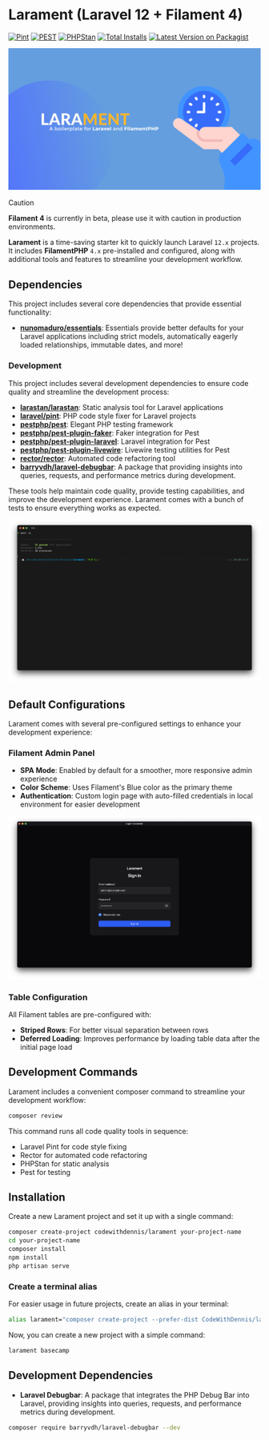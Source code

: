# Larament (Laravel 12 + Filament 4)


[![Pint](https://github.com/codewithdennis/larament/actions/workflows/pint.yml/badge.svg)](https://packagist.org/packages/codewithdennis/larament)
[![PEST](https://github.com/codewithdennis/larament/actions/workflows/pest.yml/badge.svg)](https://packagist.org/packages/codewithdennis/larament)
[![PHPStan](https://github.com/CodeWithDennis/larament/actions/workflows/phpstan.yml/badge.svg)](https://github.com/CodeWithDennis/larament/actions/workflows/phpstan.yml)
[![Total Installs](https://img.shields.io/packagist/dt/codewithdennis/larament.svg?style=flat-square)](https://packagist.org/packages/codewithdennis/larament)
[![Latest Version on Packagist](https://img.shields.io/packagist/v/codewithdennis/larament.svg?style=flat-square)](https://packagist.org/packages/codewithdennis/larament)

![Larament](https://raw.githubusercontent.com/CodeWithDennis/larament/main/resources/images/larament.png)

> [!CAUTION]
> **Filament 4** is currently in beta, please use it with caution in production environments.

**Larament** is a time-saving starter kit to quickly launch Laravel `12.x` projects. It includes **FilamentPHP** `4.x` pre-installed and configured, along with additional tools and features to streamline your development workflow.


## Dependencies

This project includes several core dependencies that provide essential functionality:

- **[nunomaduro/essentials](https://github.com/nunomaduro/essentials)**: Essentials provide better defaults for your Laravel applications including strict models, automatically eagerly loaded relationships, immutable dates, and more!

### Development

This project includes several development dependencies to ensure code quality and streamline the development process:

- **[larastan/larastan](https://github.com/larastan/larastan)**: Static analysis tool for Laravel applications
- **[laravel/pint](https://laravel.com/docs/12.x/pint)**: PHP code style fixer for Laravel projects
- **[pestphp/pest](pestphp.com/docs/installation)**: Elegant PHP testing framework
- **[pestphp/pest-plugin-faker](https://pestphp.com/docs/plugins)**: Faker integration for Pest
- **[pestphp/pest-plugin-laravel](https://pestphp.com/docs/plugins)**: Laravel integration for Pest
- **[pestphp/pest-plugin-livewire](https://pestphp.com/docs/plugins)**: Livewire testing utilities for Pest
- **[rector/rector](https://github.com/rectorphp/rector)**: Automated code refactoring tool
- **[barryvdh/laravel-debugbar](https://github.com/barryvdh/laravel-debugbar)**: A package that providing insights into queries, requests, and performance metrics during development.

These tools help maintain code quality, provide testing capabilities, and improve the development experience. Larament comes with a bunch of tests to ensure everything works as expected.

![default-tests.png](resources/images/default-tests.png)

## Default Configurations

Larament comes with several pre-configured settings to enhance your development experience:

### Filament Admin Panel
- **SPA Mode**: Enabled by default for a smoother, more responsive admin experience
- **Color Scheme**: Uses Filament's Blue color as the primary theme
- **Authentication**: Custom login page with auto-filled credentials in local environment for easier development

![Login](resources/images/login-page.png)
 
### Table Configuration
All Filament tables are pre-configured with:
- **Striped Rows**: For better visual separation between rows
- **Deferred Loading**: Improves performance by loading table data after the initial page load

## Development Commands

Larament includes a convenient composer command to streamline your development workflow:

```bash
composer review
```

This command runs all code quality tools in sequence:
- Laravel Pint for code style fixing
- Rector for automated code refactoring
- PHPStan for static analysis
- Pest for testing

## Installation

Create a new Larament project and set it up with a single command:

```bash
composer create-project codewithdennis/larament your-project-name
cd your-project-name 
composer install
npm install
php artisan serve
```

### Create a terminal alias
For easier usage in future projects, create an alias in your terminal:

```bash
alias larament="composer create-project --prefer-dist CodeWithDennis/larament"
```

Now, you can create a new project with a simple command:

```bash
larament basecamp
```

## Development Dependencies

- **Laravel Debugbar**: A package that integrates the PHP Debug Bar into Laravel, providing insights into queries, requests, and performance metrics during development.

```bash
composer require barryvdh/laravel-debugbar --dev
```
